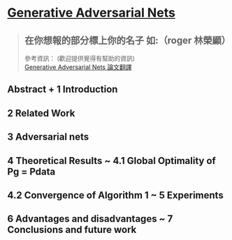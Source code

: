  # [Generative Adversarial Nets](https://proceedings.neurips.cc/paper/2014/file/5ca3e9b122f61f8f06494c97b1afccf3-Paper.pdf)

> ## 在你想報的部分標上你的名子 如:（roger 林榮顯）
> 參考資訊：  (歡迎提供覺得有幫助的資訊) <br>
> [Generative Adversarial Nets 論文翻譯](https://zhuanlan.zhihu.com/p/101025803)
## Abstract + 1 Introduction
## 2 Related Work 
## 3 Adversarial nets
## 4 Theoretical Results ~ 4.1 Global Optimality of Pg = Pdata
## 4.2 Convergence of Algorithm 1 ~ 5 Experiments
## 6 Advantages and disadvantages ~ 7 Conclusions and future work
